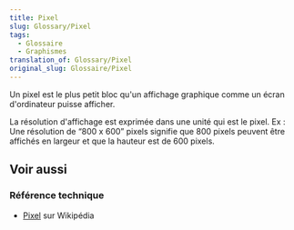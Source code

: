 ```yaml
---
title: Pixel
slug: Glossary/Pixel
tags:
  - Glossaire
  - Graphismes
translation_of: Glossary/Pixel
original_slug: Glossaire/Pixel
---
```


Un pixel est le plus petit bloc qu'un affichage graphique comme un écran d'ordinateur puisse afficher.

La résolution d'affichage est exprimée dans une unité qui est le pixel. Ex : Une résolution de “800 x 600” pixels signifie que 800 pixels peuvent être affichés en largeur et que la hauteur est de 600 pixels.

## Voir aussi

### Référence technique

- [Pixel](https://fr.wikipedia.org/wiki/Pixel) sur Wikipédia
